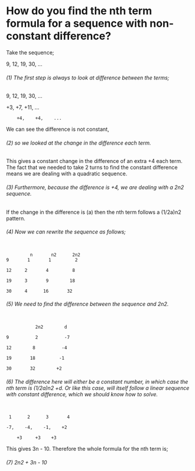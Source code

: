 # How do you find the nth term formula for a sequence with non-constant difference?

Take the sequence;

9,    12,    19,    30,    ...

###### (1) The first step is always to look at difference between the terms;


9,    12,    19,    30,    ...

   +3,    +7,    +11,   ...         
   
        +4,    +4,    ...                      

We can see the difference is not constant, 

###### (2)  so we looked at the change in the difference each term.

This gives a constant change in the difference of an extra +4 each term. The fact that we needed to take 2 turns to find the constant difference means we are dealing with a quadratic sequence.

###### (3) Furthermore, because the difference is +4, we are dealing with a 2n2 sequence.

If the change in the difference is (a) then the nth term follows a (1/2a)n2 pattern.

###### (4) Now we can rewrite the sequence as follows;

```

         n       n2      2n2
9       1       1         2

12     2       4         8             

19     3       9        18

30     4      16       32

```

###### (5) We need to find the difference between the sequence and 2n2.

```

           2n2        d

9          2          -7                

12        8          -4                   

19       18         -1

30       32        +2

```

###### (6) The difference here will either be a constant number, in which case the nth term is (1/2a)n2 +d. Or like this case, will itself follow a linear sequence with constant difference, which we should know how to solve.

```

 1      2      3       4
 
-7,    -4,    -1,    +2

    +3     +3    +3
```

This gives 3n - 10. Therefore the whole formula for the nth term is;

###### (7) 2n2 + 3n - 10
